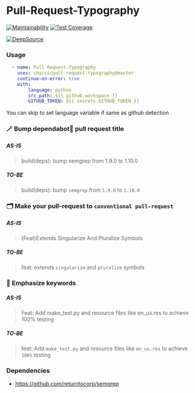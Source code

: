 # Pull-Request-Typography

[![Maintainability](https://api.codeclimate.com/v1/badges/34344560ee25623f7761/maintainability)](https://codeclimate.com/github/chyccs/pull-request-typography/maintainability)
[![Test Coverage](https://api.codeclimate.com/v1/badges/34344560ee25623f7761/test_coverage)](https://codeclimate.com/github/chyccs/pull-request-typography/test_coverage)

[![DeepSource](https://deepsource.io/gh/chyccs/pull-request-typography.svg/?label=active+issues&show_trend=true&token=9jw18ddlKbv2Gr9MKxFHrsLo)](https://deepsource.io/gh/chyccs/pull-request-typography/?ref=repository-badge)

### Usage

```yaml
  - name: Pull-Request-Typography
    uses: chyccs/pull-request-typography@master
    continue-on-error: true
    with:
        language: python
        src_path: ${{ github.workspace }}
        GITHUB_TOKEN: ${{ secrets.GITHUB_TOKEN }}
```

You can skip to set language variable if same as github detection

### 🪄 Bump dependabot🤖 pull request title

##### AS-IS
> build(deps): bump semgrep from 1.9.0 to 1.10.0

##### TO-BE
> build(deps): bump `semgrep` from `1.9.0` to `1.10.0`


### 🗂 Make your pull-request to `conventional pull-request`

##### AS-IS
> (Feat)Extends Singularize And Pluralize Symbols

##### TO-BE
> feat: extends `singularize` and `pluralize` symbols


### 🔦 Emphasize keywords

##### AS-IS
> Feat: Add make_test.py and resource files like en_us.res to achieve 100% testing

##### TO-BE
> feat: Add `make_test.py` and resource files like `en_us.res` to achieve `100%` testing

### Dependencies
* https://github.com/returntocorp/semgrep
